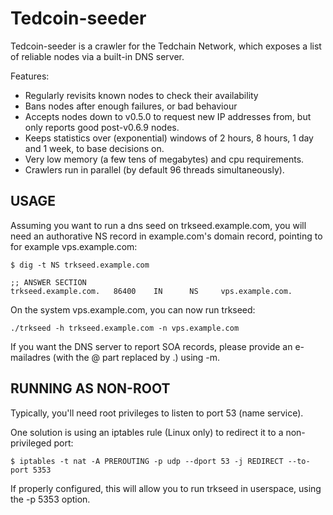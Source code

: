 Tedcoin-seeder
===============

Tedcoin-seeder is a crawler for the Tedchain Network, which exposes a list of reliable nodes via a built-in DNS server.

Features:
* Regularly revisits known nodes to check their availability
* Bans nodes after enough failures, or bad behaviour
* Accepts nodes down to v0.5.0 to request new IP addresses from, but only reports good post-v0.6.9 nodes.
* Keeps statistics over (exponential) windows of 2 hours, 8 hours, 1 day and 1 week, to base decisions on.
* Very low memory (a few tens of megabytes) and cpu requirements.
* Crawlers run in parallel (by default 96 threads simultaneously).

USAGE
-----

Assuming you want to run a dns seed on trkseed.example.com, you will need an authorative NS record in example.com's domain record, pointing to for example vps.example.com:

	$ dig -t NS trkseed.example.com

	;; ANSWER SECTION
	trkseed.example.com.   86400    IN      NS     vps.example.com.

On the system vps.example.com, you can now run trkseed:

	./trkseed -h trkseed.example.com -n vps.example.com

If you want the DNS server to report SOA records, please provide an e-mailadres (with the @ part replaced by .) using -m.

RUNNING AS NON-ROOT
-------------------

Typically, you'll need root privileges to listen to port 53 (name service).

One solution is using an iptables rule (Linux only) to redirect it to a non-privileged port:

	$ iptables -t nat -A PREROUTING -p udp --dport 53 -j REDIRECT --to-port 5353

If properly configured, this will allow you to run trkseed in userspace, using the -p 5353 option.